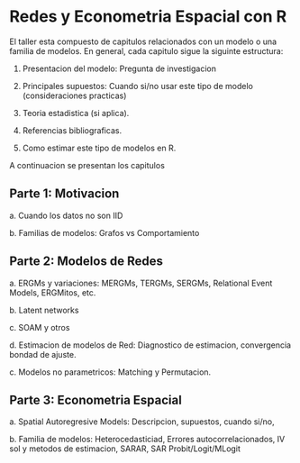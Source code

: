 # Redes y Econometria Espacial con R

El taller esta compuesto de capitulos relacionados con un modelo o una familia
de modelos. En general, cada capitulo sigue la siguinte estructura:

1.  Presentacion del modelo: Pregunta de investigacion

2.  Principales supuestos: Cuando si/no usar este tipo de modelo (consideraciones
    practicas)

3.  Teoria estadistica (si aplica).

4.  Referencias bibliograficas.

5.  Como estimar este tipo de modelos en R.

A continuacion se presentan los capitulos

## Parte 1: Motivacion

a.  Cuando los datos no son IID

b.  Familias de modelos: Grafos vs Comportamiento

## Parte 2: Modelos de Redes

a.  ERGMs y variaciones: MERGMs, TERGMs, SERGMs, Relational Event Models, ERGMitos, etc.

b.  Latent networks

c.  SOAM y otros

d.  Estimacion de modelos de Red: Diagnostico de estimacion, convergencia
    bondad de ajuste.
    
c.  Modelos no parametricos: Matching y Permutacion.

## Parte 3: Econometria Espacial

a.  Spatial Autoregresive Models: Descripcion, supuestos, cuando si/no,

b.  Familia de modelos: Heterocedasticiad, Errores autocorrelacionados, IV sol
    y metodos de estimacion, SARAR, SAR Probit/Logit/MLogit


